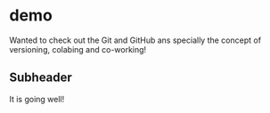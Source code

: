 # demo
Wanted to check out the Git and GitHub ans specially the concept of versioning, colabing and co-working!

## Subheader
It is going well!

